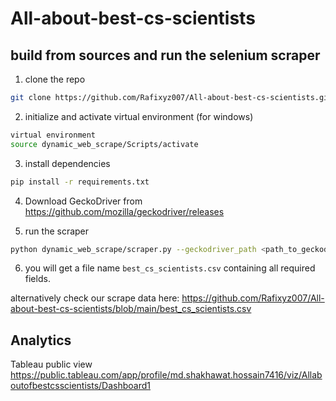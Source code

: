 # All-about-best-cs-scientists

## build from sources and run the selenium scraper
1. clone the repo
```bash
git clone https://github.com/Rafixyz007/All-about-best-cs-scientists.git
```
2. initialize and activate virtual environment (for windows)

```bash
virtual environment
source dynamic_web_scrape/Scripts/activate
```
3. install dependencies
```bash
pip install -r requirements.txt
```
4. Download GeckoDriver from  https://github.com/mozilla/geckodriver/releases

5. run the scraper
```bash
python dynamic_web_scrape/scraper.py --geckodriver_path <path_to_geckodriver>
```
6. you will get a file name `best_cs_scientists.csv` containing all required fields.

alternatively check our scrape data here: https://github.com/Rafixyz007/All-about-best-cs-scientists/blob/main/best_cs_scientists.csv

## Analytics
Tableau public view  https://public.tableau.com/app/profile/md.shakhawat.hossain7416/viz/Allaboutofbestcsscientists/Dashboard1
